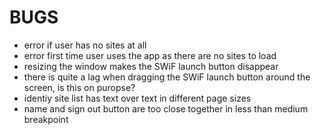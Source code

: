 # BUGS

- error if user has no sites at all
- error first time user uses the app as there are no sites to load
- resizing the window makes the SWiF launch button disappear
- there is quite a lag when dragging the SWiF launch button around the screen,
  is this on puropse?
- identiy site list has text over text in different page sizes
- name and sign out button are too close together in less than medium breakpoint
